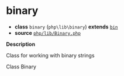 # binary

- **class** `binary` (`php\lib\binary`) **extends** [`bin`](https://github.com/jphp-compiler/jphp/blob/master/jphp-runtime/api-docs/classes/php/lib/bin.md)
- **source** [`php/lib/Binary.php`](./src/main/resources/JPHP-INF/sdk/php/lib/Binary.php)

**Description**

Class for working with binary strings

Class Binary
